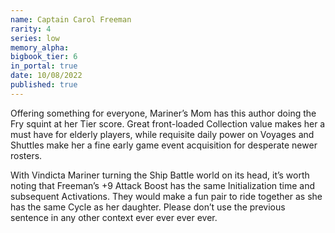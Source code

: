 ```yaml
---
name: Captain Carol Freeman
rarity: 4
series: low
memory_alpha:
bigbook_tier: 6
in_portal: true
date: 10/08/2022
published: true
---
```


Offering something for everyone, Mariner’s Mom has this author doing the Fry squint at her Tier score. Great front-loaded Collection value makes her a must have for elderly players, while requisite daily power on Voyages and Shuttles make her a fine early game event acquisition for desperate newer rosters.

With Vindicta Mariner turning the Ship Battle world on its head, it’s worth noting that Freeman’s +9 Attack Boost has the same Initialization time and subsequent Activations. They would make a fun pair to ride together as she has the same Cycle as her daughter. Please don’t use the previous sentence in any other context ever ever ever ever.
